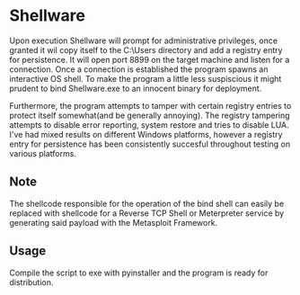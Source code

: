 # Shellware

Upon execution Shellware will prompt for administrative privileges, once granted it wil copy itself to the C:\Users directory and add a registry entry for persistence. It will open port 8899 on the target machine and listen for a connection. Once a connection is established the program spawns an interactive OS shell. To make the program a little less suspiscious it might prudent to bind Shellware.exe to an innocent binary for deployment.

Furthermore, the program attempts to tamper with certain registry entries to protect itself somewhat(and be generally annoying). The registry tampering attempts
to disable error reporting, system restore and tries to disable LUA. I've had mixed results on different Windows platforms, however a registry entry for persistence has 
been consistently succesful throughout testing on various platforms.


## Note
The shellcode responsible for the operation of the bind shell can easily be replaced with shellcode for a Reverse TCP Shell or Meterpreter service by generating said
payload with the Metasploit Framework.


## Usage
Compile the script to exe with pyinstaller and the program is ready for distribution. 
  
